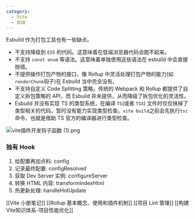 ```yaml
---
category:
  - Vite
  - 前端
---
```


Esbuild 作为打包工具也有一些缺点。

-   不支持降级到 `ES5` 的代码。这意味着在低端浏览器代码会跑不起来。
-   不支持 `const enum` 等语法。这意味着单独使用这些语法在 esbuild 中会直接抛错。
-   不提供操作打包产物的接口，像 Rollup 中灵活处理打包产物的能力(如`renderChunk`钩子)在 Esbuild 当中完全没有。
-   不支持自定义 Code Splitting 策略。传统的 Webpack 和 Rollup 都提供了自定义拆包策略的 API，而 Esbuild 并未提供，从而降级了拆包优化的灵活性。
- Esbuild 并没有实现 TS 的类型系统，在编译 `TS`(或者 `TSX`) 文件时仅仅抹掉了类型相关的代码，暂时没有能力实现类型检查。`vite build`之前会先执行`tsc`命令，也就是借助 TS 官方的编译器进行类型检查。


![vite插件开发钩子函数 (1).png](https://p1-juejin.byteimg.com/tos-cn-i-k3u1fbpfcp/a951108fd62d44f88b1489d7906c9482~tplv-k3u1fbpfcp-zoom-in-crop-mark:4536:0:0:0.awebp?)


### 独有 Hook

1. 给配置再加点料: config
2. 记录最终配置: configResolved
3. 获取 Dev Server 实例: configureServer
4. 转换 HTML 内容: transformIndexHtml
5. 热更新处理: handleHotUpdate



[[Vite 小册笔记]]
[[Rollup 基本概念、使用和插件机制]]
[[项目 Lint 管理]]
[[构建Vite知识体系-项目性能优化]]